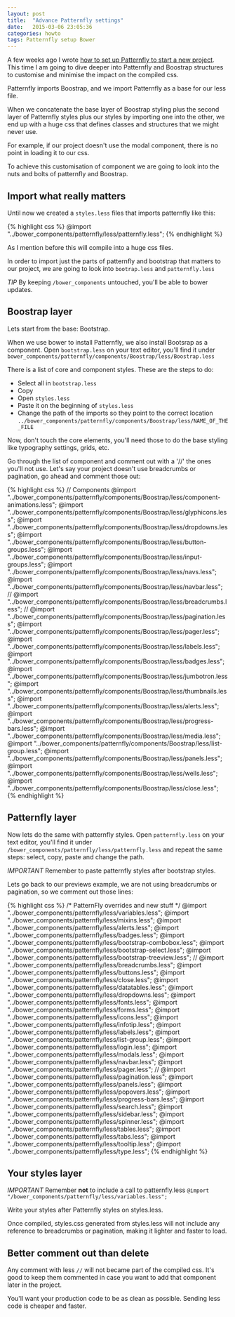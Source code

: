 ```yaml
---
layout: post
title:  "Advance Patternfly settings"
date:   2015-03-06 23:05:36
categories: howto
tags: Patternfly setup Bower
---
```


A few weeks ago I wrote [how to set up Patternfly to start a new project](/howto/2015/02/06/patternfly.html). This time I am going to dive deeper into Patternfly and Boostrap structures to customise and minimise the impact on the compiled css.

Patternfly imports Boostrap, and we import Patternfly as a base for our less file.

When we concatenate the base layer of Boostrap styling plus the second layer of Patternfly styles plus our styles by importing one into the other, we end up with a huge css that defines classes and structures that we might never use.

For example, if our project doesn't use the modal component, there is no point in loading it to our css.

To achieve this customisation of component we are going to look into the nuts and bolts of patternfly and Boostrap.

## Import what really matters 

Until now we created a `styles.less` files that imports patternfly like this:

{% highlight css %}
@import "../bower_components/patternfly/less/patternfly.less";
{% endhighlight %}

As I mention before this will compile into a huge css files. 

In order to import just the parts of patternfly and bootstrap that matters to our project, we are going to look into `bootrap.less` and `patternfly.less`

*TIP* By keeping `/bower_components` untouched, you'll be able to bower updates.


## Boostrap layer

Lets start from the base: Bootstrap.

When we use bower to install Patternfly, we also install Bootsrap as a component. Open `bootstrap.less` on your text editor, you'll find it under `bower_components/patternfly/components/Boostrap/less/Boostrap.less`

There is a list of core and component styles. These are the steps to do:

- Select all in `bootstrap.less `
- Copy
- Open `styles.less`
- Paste it on the beginning of `styles.less`
- Change the path of the imports so they point to the correct location `../bower_components/patternfly/components/Boostrap/less/NAME_OF_THE_FILE`

Now, don't touch the core elements, you'll need those to do the base styling like typography settings, grids, etc.

Go through the list of component and comment out with a '//' the ones you'll not use. Let's say your project doesn't use breadcrumbs or pagination, go ahead and comment those out:

{% highlight css %}
// Components
@import "../bower_components/patternfly/components/Boostrap/less/component-animations.less";
@import "../bower_components/patternfly/components/Boostrap/less/glyphicons.less";
@import "../bower_components/patternfly/components/Boostrap/less/dropdowns.less";
@import "../bower_components/patternfly/components/Boostrap/less/button-groups.less";
@import "../bower_components/patternfly/components/Boostrap/less/input-groups.less";
@import "../bower_components/patternfly/components/Boostrap/less/navs.less";
@import "../bower_components/patternfly/components/Boostrap/less/navbar.less";
// @import "../bower_components/patternfly/components/Boostrap/less/breadcrumbs.less";
// @import "../bower_components/patternfly/components/Boostrap/less/pagination.less";
@import "../bower_components/patternfly/components/Boostrap/less/pager.less";
@import "../bower_components/patternfly/components/Boostrap/less/labels.less";
@import "../bower_components/patternfly/components/Boostrap/less/badges.less";
@import "../bower_components/patternfly/components/Boostrap/less/jumbotron.less";
@import "../bower_components/patternfly/components/Boostrap/less/thumbnails.less";
@import "../bower_components/patternfly/components/Boostrap/less/alerts.less";
@import "../bower_components/patternfly/components/Boostrap/less/progress-bars.less";
@import "../bower_components/patternfly/components/Boostrap/less/media.less";
@import "../bower_components/patternfly/components/Boostrap/less/list-group.less";
@import "../bower_components/patternfly/components/Boostrap/less/panels.less";
@import "../bower_components/patternfly/components/Boostrap/less/wells.less";
@import "../bower_components/patternfly/components/Boostrap/less/close.less";
{% endhighlight %}

## Patternfly layer

Now lets do the same with patternfly styles. Open `patternfly.less` on your text editor, you'll find it under `/bower_components/patternfly/less/patternfly.less` and repeat the same steps: select, copy, paste and change the path.

*IMPORTANT* Remember to paste patternfly styles after bootstrap styles.

Lets go back to our previews example, we are not using breadcrumbs or pagination, so we comment out those lines:

{% highlight css %}
/* PatternFly overrides and new stuff */
@import "../bower_components/patternfly/less/variables.less";
@import "../bower_components/patternfly/less/mixins.less";
@import "../bower_components/patternfly/less/alerts.less";
@import "../bower_components/patternfly/less/badges.less";
@import "../bower_components/patternfly/less/bootstrap-combobox.less";
@import "../bower_components/patternfly/less/bootstrap-select.less";
@import "../bower_components/patternfly/less/bootstrap-treeview.less";
// @import "../bower_components/patternfly/less/breadcrumbs.less";
@import "../bower_components/patternfly/less/buttons.less";
@import "../bower_components/patternfly/less/close.less";
@import "../bower_components/patternfly/less/datatables.less";
@import "../bower_components/patternfly/less/dropdowns.less";
@import "../bower_components/patternfly/less/fonts.less";
@import "../bower_components/patternfly/less/forms.less";
@import "../bower_components/patternfly/less/icons.less";
@import "../bower_components/patternfly/less/infotip.less";
@import "../bower_components/patternfly/less/labels.less";
@import "../bower_components/patternfly/less/list-group.less";
@import "../bower_components/patternfly/less/login.less";
@import "../bower_components/patternfly/less/modals.less";
@import "../bower_components/patternfly/less/navbar.less";
@import "../bower_components/patternfly/less/pager.less";
// @import "../bower_components/patternfly/less/pagination.less";
@import "../bower_components/patternfly/less/panels.less";
@import "../bower_components/patternfly/less/popovers.less";
@import "../bower_components/patternfly/less/progress-bars.less";
@import "../bower_components/patternfly/less/search.less";
@import "../bower_components/patternfly/less/sidebar.less";
@import "../bower_components/patternfly/less/spinner.less";
@import "../bower_components/patternfly/less/tables.less";
@import "../bower_components/patternfly/less/tabs.less";
@import "../bower_components/patternfly/less/tooltip.less";
@import "../bower_components/patternfly/less/type.less";
{% endhighlight %}


## Your styles layer

*IMPORTANT* Remember **not** to include a call to patternfly.less `@import "/bower_components/patternfly/less/variables.less";`

Write your styles after Patternfly styles on styles.less.

Once compiled,  styles.css generated from styles.less will not include any reference to breadcrumbs or pagination, making it lighter and faster to load.

## Better comment out than delete

Any comment with less `//` will not became part of the compiled css. It's good to keep them commented in case you want to add that component later in the project.

You'll want your production code to be as clean as possible. Sending less code is cheaper and faster.